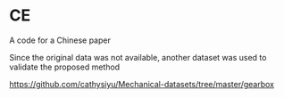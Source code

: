 # CE
A code for a Chinese paper

Since the original data was not available, another dataset was used to validate the proposed method

https://github.com/cathysiyu/Mechanical-datasets/tree/master/gearbox



